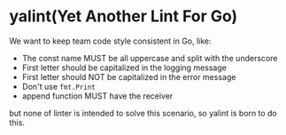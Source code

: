 # yalint(Yet Another Lint For Go)

We want to keep team code style consistent in Go, like:

* The const name MUST be all uppercase and split with the underscore
* First letter should be capitalized in the logging message
* First letter should NOT be capitalized in the error message
* Don't use `fmt.Print`
* append function MUST have the receiver

but none of linter is intended to solve this scenario, so yalint is born to do this.
